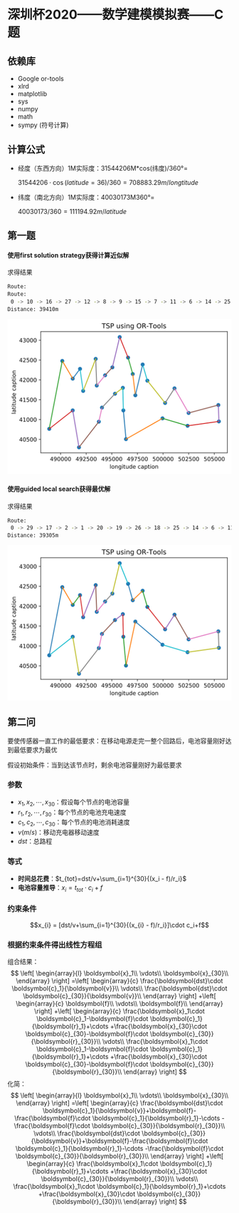 <!--
 * @Author: your name
 * @Date: 2020-07-23 10:35:16
 * @LastEditTime: 2020-07-24 15:56:08
 * @LastEditors: Please set LastEditors
 * @Description: In User Settings Edit
 * @FilePath: \szcup2020_simulation\README.md
--> 


深圳杯2020——数学建模模拟赛——C题
====

## 依赖库
- Google or-tools
- xlrd
- matplotlib
- sys
- numpy
- math
- sympy (符号计算)
## 计算公式
- 经度（东西方向）1M实际度：31544206M*cos(纬度)/360°=
  
  $31544206\cdot\cos(latitude=36)/360 = 708883.29m/longtitude$

- 纬度（南北方向）1M实际度：40030173M360°=

  $40030173/360 = 111194.92m/latitude$

## 第一题

#### 使用first solution strategy获得计算近似解
求得结果
```bash
Route:
Route:
 0 -> 10 -> 16 -> 27 -> 12 -> 8 -> 9 -> 15 -> 7 -> 11 -> 6 -> 14 -> 25 -> 18 -> 26 -> 19 -> 20 -> 1 -> 2 -> 17 -> 29 -> 21 -> 23 -> 24 -> 28 -> 22 -> 3 -> 4 -> 5 -> 13 -> 0
Distance: 39410m
```
![](img/1/local_shortest.svg)
#### 使用guided local search获得最优解
求得结果
```bash
Route:
 0 -> 29 -> 17 -> 2 -> 1 -> 20 -> 19 -> 26 -> 18 -> 25 -> 14 -> 6 -> 11 -> 7 -> 15 -> 9 -> 8 -> 12 -> 27 -> 16 -> 10 -> 13 -> 5 -> 4 -> 3 -> 22 -> 28 -> 24 -> 23 -> 21 -> 0
Distance: 39305m
```
![](img/1/global_shortest.svg)

## 第二问

要使传感器一直工作的最低要求：在移动电源走完一整个回路后，电池容量刚好达到最低要求为最优

假设初始条件：当到达该节点时，剩余电池容量刚好为最低要求

### 参数
  
- $x_1,x_2,\cdots,x_{30}$：假设每个节点的电池容量
- $r_1,r_2,\cdots,r_{30}$：每个节点的电池充电速度
- $c_1,c_2,\cdots,c_{30}$：每个节点的电池消耗速度
- $v(m/s)$：移动充电器移动速度
- $dst$：总路程

### 等式
- **时间总花费**：$t_{tot}=dst/v+\sum_{i=1}^{30}{(x_i - f)/r_i}$
- **电池容量推导**：$x_i=t_{tot}\cdot c_i+f$

### 约束条件
$$x_{i} = [dst/v+\sum_{i=1}^{30}{(x_{i} - f)/r_i}]\cdot c_i+f$$

### 根据约束条件得出线性方程组
组合结果：
$$
\left[ \begin{array}{l}
	\boldsymbol{x}_1\\
	\vdots\\
	\boldsymbol{x}_{30}\\
\end{array} \right] =\left[ \begin{array}{c}
	\frac{\boldsymbol{dst}\cdot \boldsymbol{c}_1}{\boldsymbol{v}}\\
	\vdots\\
	\frac{\boldsymbol{dst}\cdot \boldsymbol{c}_{30}}{\boldsymbol{v}}\\
\end{array} \right] +\left[ \begin{array}{c}
	\boldsymbol{f}\\
	\vdots\\
	\boldsymbol{f}\\
\end{array} \right] +\left[ \begin{array}{c}
	\frac{\boldsymbol{x}_1\cdot \boldsymbol{c}_1-\boldsymbol{f}\cdot \boldsymbol{c}_1}{\boldsymbol{r}_1}+\cdots +\frac{\boldsymbol{x}_{30}\cdot \boldsymbol{c}_{30}-\boldsymbol{f}\cdot \boldsymbol{c}_{30}}{\boldsymbol{r}_{30}}\\
	\vdots\\
	\frac{\boldsymbol{x}_1\cdot \boldsymbol{c}_1-\boldsymbol{f}\cdot \boldsymbol{c}_1}{\boldsymbol{r}_1}+\cdots +\frac{\boldsymbol{x}_{30}\cdot \boldsymbol{c}_{30}-\boldsymbol{f}\cdot \boldsymbol{c}_{30}}{\boldsymbol{r}_{30}}\\
\end{array} \right] 
$$
化简：
$$
\left[ \begin{array}{l}
	\boldsymbol{x}_1\\
	\vdots\\
	\boldsymbol{x}_{30}\\
\end{array} \right] =\left[ \begin{array}{c}
	\frac{\boldsymbol{dst}\cdot \boldsymbol{c}_1}{\boldsymbol{v}}+\boldsymbol{f}-\frac{\boldsymbol{f}\cdot \boldsymbol{c}_1}{\boldsymbol{r}_1}-\cdots -\frac{\boldsymbol{f}\cdot \boldsymbol{c}_{30}}{\boldsymbol{r}_{30}}\\
	\vdots\\
	\frac{\boldsymbol{dst}\cdot \boldsymbol{c}_{30}}{\boldsymbol{v}}+\boldsymbol{f}-\frac{\boldsymbol{f}\cdot \boldsymbol{c}_1}{\boldsymbol{r}_1}-\cdots -\frac{\boldsymbol{f}\cdot \boldsymbol{c}_{30}}{\boldsymbol{r}_{30}}\\
\end{array} \right] +\left[ \begin{array}{c}
	\frac{\boldsymbol{x}_1\cdot \boldsymbol{c}_1}{\boldsymbol{r}_1}+\cdots +\frac{\boldsymbol{x}_{30}\cdot \boldsymbol{c}_{30}}{\boldsymbol{r}_{30}}\\
	\vdots\\
	\frac{\boldsymbol{x}_1\cdot \boldsymbol{c}_1}{\boldsymbol{r}_1}+\cdots +\frac{\boldsymbol{x}_{30}\cdot \boldsymbol{c}_{30}}{\boldsymbol{r}_{30}}\\
\end{array} \right] 
$$
